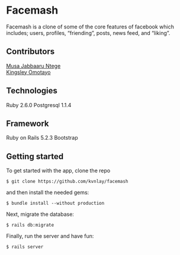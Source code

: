 # Facemash

Facemash is a clone of some of the core features of facebook which includes; users, profiles, “friending”, posts, news feed, and “liking”.

## Contributors

[Musa Jabbaaru Ntege](https://github.com/Cena-JM)<br>
[Kingsley Omotayo](https://github.com/kvnlay)

## Technologies

Ruby 2.6.0
Postgresql 1.1.4

## Framework

Ruby on Rails 5.2.3
Bootstrap

## Getting started

To get started with the app, clone the repo

```
$ git clone https://github.com/kvnlay/facemash
```

and then install the needed gems:
```
$ bundle install --without production
```

Next, migrate the database:

```
$ rails db:migrate
```

Finally, run the server and have fun:

```
$ rails server
```


